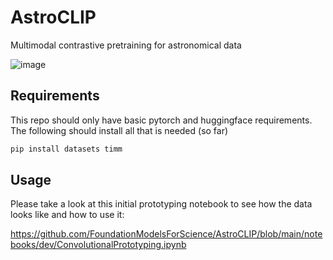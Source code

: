 # AstroCLIP
Multimodal contrastive pretraining for astronomical data

![image](https://github.com/FoundationModelsForScience/AstroCLIP/assets/861591/306ca96f-009b-4983-9b1e-4d4880822ee0)


## Requirements

This repo should only have basic pytorch and huggingface requirements. The following should install all that is needed (so far)

```bash
pip install datasets timm
```

## Usage

Please take a look at this initial prototyping notebook to see how the data looks like and how to use it:

https://github.com/FoundationModelsForScience/AstroCLIP/blob/main/notebooks/dev/ConvolutionalPrototyping.ipynb 


